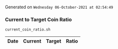 Generated on `Wednesday 06-October-2021 at 02:54:49`

### Current to Target Coin Ratio
`current_coin_ratio.sh`

Date|Current|Target|Ratio
---|---|---|---
